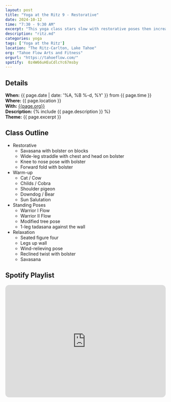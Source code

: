 ```yaml
---
layout: post
title: "Yoga at the Ritz 9 - Restorative"
date: 2024-10-12
time: "7:30 - 9:30 AM" 
excerpt: "This yoga class stars slow with restorative poses then increases intensity with vinyasas and standing poses before cooling down and resting in Savasana."
description: "ritz.md" 
categories: yoga
tags: ['Yoga at the Ritz']
location: "The Ritz-Carlton, Lake Tahoe"
org: "Tahoe Flow Arts and Fitness"
orgurl: "https://tahoeflow.com/"
spotify:  0z4W66uHEuCdlcYc67msby
---
```


## Details

**When:** {{ page.date | date: '%A, %B %-d, %Y' }} from {{ page.time }}   
**Where:** {{ page.location }}       
**With:** [{{page.org}}]({{page.orgurl}})   
**Description:** {% include {{ page.description }} %}   
**Theme:** {{ page.excerpt }}         



## Class Outline

- Restorative 
	- Savasana with bolster on blocks 
	- Wide-leg straddle with chest and head on bolster
	- Knee to nose pose with bolster
	- Forward fold with bolster
- Warm-up
	- Cat / Cow
	- Childs / Cobra
	- Shoulder pigeon
	- Downdog / Bear
	- Sun Salutation
- Standing Poses
	- Warrior I Flow
	- Warrior II Flow
	- Modified tree pose
	- 1-leg tadasana against the wall
- Relaxation
	- Seated figure four
	- Legs up wall
	- Wind-relieving pose
	- Reclined twist with bolster
	- Savasana	


## Spotify Playlist

<iframe style="border-radius:12px" src="https://open.spotify.com/embed/playlist/{{ page.spotify }}?utm_source=generator" width="100%" height="352" frameBorder="0" allowfullscreen="" allow="autoplay; clipboard-write; encrypted-media; fullscreen; picture-in-picture" loading="lazy"></iframe>  
